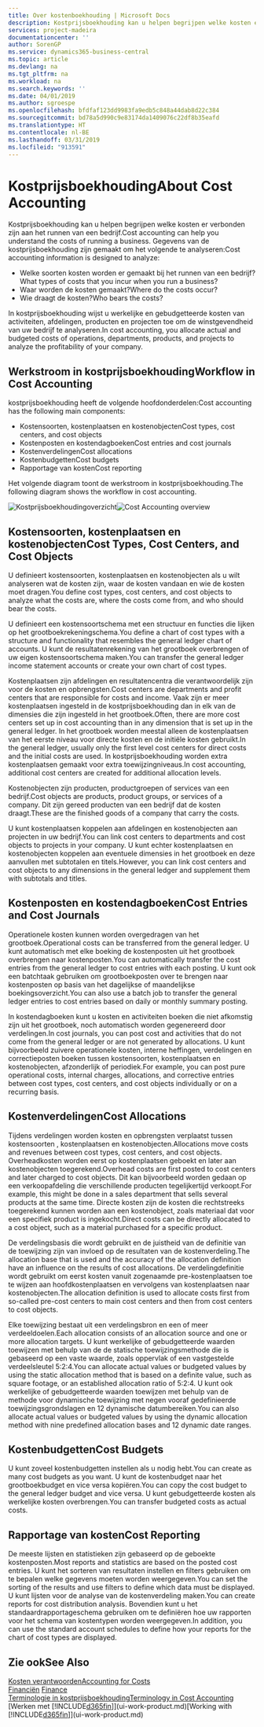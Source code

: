 ```yaml
---
title: Over kostenboekhouding | Microsoft Docs
description: Kostprijsboekhouding kan u helpen begrijpen welke kosten er verbonden zijn aan het runnen van een bedrijf.
services: project-madeira
documentationcenter: ''
author: SorenGP
ms.service: dynamics365-business-central
ms.topic: article
ms.devlang: na
ms.tgt_pltfrm: na
ms.workload: na
ms.search.keywords: ''
ms.date: 04/01/2019
ms.author: sgroespe
ms.openlocfilehash: bfdfaf123dd9983fa9edb5c848a44dab8d22c384
ms.sourcegitcommit: bd78a5d990c9e83174da1409076c22df8b35eafd
ms.translationtype: HT
ms.contentlocale: nl-BE
ms.lasthandoff: 03/31/2019
ms.locfileid: "913591"
---
```

# <a name="about-cost-accounting"></a><span data-ttu-id="3389e-103">Kostprijsboekhouding</span><span class="sxs-lookup"><span data-stu-id="3389e-103">About Cost Accounting</span></span>
<span data-ttu-id="3389e-104">Kostprijsboekhouding kan u helpen begrijpen welke kosten er verbonden zijn aan het runnen van een bedrijf.</span><span class="sxs-lookup"><span data-stu-id="3389e-104">Cost accounting can help you understand the costs of running a business.</span></span> <span data-ttu-id="3389e-105">Gegevens van de kostprijsboekhouding zijn gemaakt om het volgende te analyseren:</span><span class="sxs-lookup"><span data-stu-id="3389e-105">Cost accounting information is designed to analyze:</span></span>  

-   <span data-ttu-id="3389e-106">Welke soorten kosten worden er gemaakt bij het runnen van een bedrijf?</span><span class="sxs-lookup"><span data-stu-id="3389e-106">What types of costs that you incur when you run a business?</span></span>  
-   <span data-ttu-id="3389e-107">Waar worden de kosten gemaakt?</span><span class="sxs-lookup"><span data-stu-id="3389e-107">Where do the costs occur?</span></span>  
-   <span data-ttu-id="3389e-108">Wie draagt de kosten?</span><span class="sxs-lookup"><span data-stu-id="3389e-108">Who bears the costs?</span></span>  

<span data-ttu-id="3389e-109">In kostprijsboekhouding wijst u werkelijke en gebudgetteerde kosten van activiteiten, afdelingen, producten en projecten toe om de winstgevendheid van uw bedrijf te analyseren.</span><span class="sxs-lookup"><span data-stu-id="3389e-109">In cost accounting, you allocate actual and budgeted costs of operations, departments, products, and projects to analyze the profitability of your company.</span></span>  

## <a name="workflow-in-cost-accounting"></a><span data-ttu-id="3389e-110">Werkstroom in kostprijsboekhouding</span><span class="sxs-lookup"><span data-stu-id="3389e-110">Workflow in Cost Accounting</span></span>  
<span data-ttu-id="3389e-111">kostprijsboekhouding heeft de volgende hoofdonderdelen:</span><span class="sxs-lookup"><span data-stu-id="3389e-111">Cost accounting has the following main components:</span></span>  

-   <span data-ttu-id="3389e-112">Kostensoorten, kostenplaatsen en kostenobjecten</span><span class="sxs-lookup"><span data-stu-id="3389e-112">Cost types, cost centers, and cost objects</span></span>  
-   <span data-ttu-id="3389e-113">Kostenposten en kostendagboeken</span><span class="sxs-lookup"><span data-stu-id="3389e-113">Cost entries and cost journals</span></span>  
-   <span data-ttu-id="3389e-114">Kostenverdelingen</span><span class="sxs-lookup"><span data-stu-id="3389e-114">Cost allocations</span></span>  
-   <span data-ttu-id="3389e-115">Kostenbudgetten</span><span class="sxs-lookup"><span data-stu-id="3389e-115">Cost budgets</span></span>
-   <span data-ttu-id="3389e-116">Rapportage van kosten</span><span class="sxs-lookup"><span data-stu-id="3389e-116">Cost reporting</span></span>  

<span data-ttu-id="3389e-117">Het volgende diagram toont de werkstroom in kostprijsboekhouding.</span><span class="sxs-lookup"><span data-stu-id="3389e-117">The following diagram shows the workflow in cost accounting.</span></span>  

<span data-ttu-id="3389e-118">![Kostprijsboekhoudingoverzicht](media/costaccountingoverview.png "CostAccountingOverview")</span><span class="sxs-lookup"><span data-stu-id="3389e-118">![Cost Accounting overview](media/costaccountingoverview.png "CostAccountingOverview")</span></span>  

## <a name="cost-types-cost-centers-and-cost-objects"></a><span data-ttu-id="3389e-119">Kostensoorten, kostenplaatsen en kostenobjecten</span><span class="sxs-lookup"><span data-stu-id="3389e-119">Cost Types, Cost Centers, and Cost Objects</span></span>  
<span data-ttu-id="3389e-120">U definieert kostensoorten, kostenplaatsen en kostenobjecten als u wilt analyseren wat de kosten zijn, waar de kosten vandaan en wie de kosten moet dragen.</span><span class="sxs-lookup"><span data-stu-id="3389e-120">You define cost types, cost centers, and cost objects to analyze what the costs are, where the costs come from, and who should bear the costs.</span></span>  

<span data-ttu-id="3389e-121">U definieert een kostensoortschema met een structuur en functies die lijken op het grootboekrekeningschema.</span><span class="sxs-lookup"><span data-stu-id="3389e-121">You define a chart of cost types with a structure and functionality that resembles the general ledger chart of accounts.</span></span> <span data-ttu-id="3389e-122">U kunt de resultatenrekening van het grootboek overbrengen of uw eigen kostensoortschema maken.</span><span class="sxs-lookup"><span data-stu-id="3389e-122">You can transfer the general ledger income statement accounts or create your own chart of cost types.</span></span>  

<span data-ttu-id="3389e-123">Kostenplaatsen zijn afdelingen en resultatencentra die verantwoordelijk zijn voor de kosten en opbrengsten.</span><span class="sxs-lookup"><span data-stu-id="3389e-123">Cost centers are departments and profit centers that are responsible for costs and income.</span></span> <span data-ttu-id="3389e-124">Vaak zijn er meer kostenplaatsen ingesteld in de kostprijsboekhouding dan in elk van de dimensies die zijn ingesteld in het grootboek.</span><span class="sxs-lookup"><span data-stu-id="3389e-124">Often, there are more cost centers set up in cost accounting than in any dimension that is set up in the general ledger.</span></span> <span data-ttu-id="3389e-125">In het grootboek worden meestal alleen de kostenplaatsen van het eerste niveau voor directe kosten en de initiële kosten gebruikt.</span><span class="sxs-lookup"><span data-stu-id="3389e-125">In the general ledger, usually only the first level cost centers for direct costs and the initial costs are used.</span></span> <span data-ttu-id="3389e-126">In kostprijsboekhouding worden extra kostenplaatsen gemaakt voor extra toewijzingniveaus.</span><span class="sxs-lookup"><span data-stu-id="3389e-126">In cost accounting, additional cost centers are created for additional allocation levels.</span></span>  

<span data-ttu-id="3389e-127">Kostenobjecten zijn producten, productgroepen of services van een bedrijf.</span><span class="sxs-lookup"><span data-stu-id="3389e-127">Cost objects are products, product groups, or services of a company.</span></span> <span data-ttu-id="3389e-128">Dit zijn gereed producten van een bedrijf dat de kosten draagt.</span><span class="sxs-lookup"><span data-stu-id="3389e-128">These are the finished goods of a company that carry the costs.</span></span>  

<span data-ttu-id="3389e-129">U kunt kostenplaatsen koppelen aan afdelingen en kostenobjecten aan projecten in uw bedrijf.</span><span class="sxs-lookup"><span data-stu-id="3389e-129">You can link cost centers to departments and cost objects to projects in your company.</span></span> <span data-ttu-id="3389e-130">U kunt echter kostenplaatsen en kostenobjecten koppelen aan eventuele dimensies in het grootboek en deze aanvullen met subtotalen en titels.</span><span class="sxs-lookup"><span data-stu-id="3389e-130">However, you can link cost centers and cost objects to any dimensions in the general ledger and supplement them with subtotals and titles.</span></span>  

## <a name="cost-entries-and-cost-journals"></a><span data-ttu-id="3389e-131">Kostenposten en kostendagboeken</span><span class="sxs-lookup"><span data-stu-id="3389e-131">Cost Entries and Cost Journals</span></span>  
<span data-ttu-id="3389e-132">Operationele kosten kunnen worden overgedragen van het grootboek.</span><span class="sxs-lookup"><span data-stu-id="3389e-132">Operational costs can be transferred from the general ledger.</span></span> <span data-ttu-id="3389e-133">U kunt automatisch met elke boeking de kostenposten uit het grootboek overbrengen naar kostenposten.</span><span class="sxs-lookup"><span data-stu-id="3389e-133">You can automatically transfer the cost entries from the general ledger to cost entries with each posting.</span></span> <span data-ttu-id="3389e-134">U kunt ook een batchtaak gebruiken om grootboekposten over te brengen naar kostenposten op basis van het dagelijkse of maandelijkse boekingsoverzicht.</span><span class="sxs-lookup"><span data-stu-id="3389e-134">You can also use a batch job to transfer the general ledger entries to cost entries based on daily or monthly summary posting.</span></span>  

<span data-ttu-id="3389e-135">In kostendagboeken kunt u kosten en activiteiten boeken die niet afkomstig zijn uit het grootboek, noch automatisch worden gegenereerd door verdelingen.</span><span class="sxs-lookup"><span data-stu-id="3389e-135">In cost journals, you can post cost and activities that do not come from the general ledger or are not generated by allocations.</span></span> <span data-ttu-id="3389e-136">U kunt bijvoorbeeld zuivere operationele kosten, interne heffingen, verdelingen en correctieposten boeken tussen kostensoorten, kostenplaatsen en kostenobjecten, afzonderlijk of periodiek.</span><span class="sxs-lookup"><span data-stu-id="3389e-136">For example, you can post pure operational costs, internal charges, allocations, and corrective entries between cost types, cost centers, and cost objects individually or on a recurring basis.</span></span>  

## <a name="cost-allocations"></a><span data-ttu-id="3389e-137">Kostenverdelingen</span><span class="sxs-lookup"><span data-stu-id="3389e-137">Cost Allocations</span></span>  
<span data-ttu-id="3389e-138">Tijdens verdelingen worden kosten en opbrengsten verplaatst tussen kostensoorten , kostenplaatsen en kostenobjecten.</span><span class="sxs-lookup"><span data-stu-id="3389e-138">Allocations move costs and revenues between cost types, cost centers, and cost objects.</span></span> <span data-ttu-id="3389e-139">Overheadkosten worden eerst op kostenplaatsen geboekt en later aan kostenobjecten toegerekend.</span><span class="sxs-lookup"><span data-stu-id="3389e-139">Overhead costs are first posted to cost centers and later charged to cost objects.</span></span> <span data-ttu-id="3389e-140">Dit kan bijvoorbeeld worden gedaan op een verkoopafdeling die verschillende producten tegelijkertijd verkoopt.</span><span class="sxs-lookup"><span data-stu-id="3389e-140">For example, this might be done in a sales department that sells several products at the same time.</span></span> <span data-ttu-id="3389e-141">Directe kosten zijn de kosten die rechtstreeks toegerekend kunnen worden aan een kostenobject, zoals materiaal dat voor een specifiek product is ingekocht.</span><span class="sxs-lookup"><span data-stu-id="3389e-141">Direct costs can be directly allocated to a cost object, such as a material purchased for a specific product.</span></span>  

<span data-ttu-id="3389e-142">De verdelingsbasis die wordt gebruikt en de juistheid van de definitie van de toewijzing zijn van invloed op de resultaten van de kostenverdeling.</span><span class="sxs-lookup"><span data-stu-id="3389e-142">The allocation base that is used and the accuracy of the allocation definition have an influence on the results of cost allocations.</span></span> <span data-ttu-id="3389e-143">De verdelingdefinitie wordt gebruikt om eerst kosten vanuit zogenaamde pre-kostenplaatsen toe te wijzen aan hoofdkostenplaatsen en vervolgens van kostenplaatsen naar kostenobjecten.</span><span class="sxs-lookup"><span data-stu-id="3389e-143">The allocation definition is used to allocate costs first from so-called pre-cost centers to main cost centers and then from cost centers to cost objects.</span></span>  

<span data-ttu-id="3389e-144">Elke toewijzing bestaat uit een verdelingsbron en een of meer verdeeldoelen.</span><span class="sxs-lookup"><span data-stu-id="3389e-144">Each allocation consists of an allocation source and one or more allocation targets.</span></span> <span data-ttu-id="3389e-145">U kunt werkelijke of gebudgetteerde waarden toewijzen met behulp van de de statische toewijzingsmethode die is gebaseerd op een vaste waarde, zoals oppervlak of een vastgestelde verdeelsleutel 5:2:4.</span><span class="sxs-lookup"><span data-stu-id="3389e-145">You can allocate actual values or budgeted values by using the static allocation method that is based on a definite value, such as square footage, or an established allocation ratio of 5:2:4.</span></span> <span data-ttu-id="3389e-146">U kunt ook werkelijke of gebudgetteerde waarden toewijzen met behulp van de methode voor dynamische toewijzing met negen vooraf gedefinieerde toewijzingsgrondslagen en 12 dynamische datumbereiken.</span><span class="sxs-lookup"><span data-stu-id="3389e-146">You can also allocate actual values or budgeted values by using the dynamic allocation method with nine predefined allocation bases and 12 dynamic date ranges.</span></span>  

## <a name="cost-budgets"></a><span data-ttu-id="3389e-147">Kostenbudgetten</span><span class="sxs-lookup"><span data-stu-id="3389e-147">Cost Budgets</span></span>  
<span data-ttu-id="3389e-148">U kunt zoveel kostenbudgetten instellen als u nodig hebt.</span><span class="sxs-lookup"><span data-stu-id="3389e-148">You can create as many cost budgets as you want.</span></span> <span data-ttu-id="3389e-149">U kunt de kostenbudget naar het grootboekbudget en vice versa kopiëren.</span><span class="sxs-lookup"><span data-stu-id="3389e-149">You can copy the cost budget to the general ledger budget and vice versa.</span></span> <span data-ttu-id="3389e-150">U kunt gebudgetteerde kosten als werkelijke kosten overbrengen.</span><span class="sxs-lookup"><span data-stu-id="3389e-150">You can transfer budgeted costs as actual costs.</span></span>  

## <a name="cost-reporting"></a><span data-ttu-id="3389e-151">Rapportage van kosten</span><span class="sxs-lookup"><span data-stu-id="3389e-151">Cost Reporting</span></span>  
<span data-ttu-id="3389e-152">De meeste lijsten en statistieken zijn gebaseerd op de geboekte kostenposten.</span><span class="sxs-lookup"><span data-stu-id="3389e-152">Most reports and statistics are based on the posted cost entries.</span></span> <span data-ttu-id="3389e-153">U kunt het sorteren van resultaten instellen en filters gebruiken om te bepalen welke gegevens moeten worden weergegeven.</span><span class="sxs-lookup"><span data-stu-id="3389e-153">You can set the sorting of the results and use filters to define which data must be displayed.</span></span> <span data-ttu-id="3389e-154">U kunt lijsten voor de analyse van de kostenverdeling maken.</span><span class="sxs-lookup"><span data-stu-id="3389e-154">You can create reports for cost distribution analysis.</span></span> <span data-ttu-id="3389e-155">Bovendien kunt u het standaardrapportageschema gebruiken om te definiëren hoe uw rapporten voor het schema van kostentypen worden weergegeven.</span><span class="sxs-lookup"><span data-stu-id="3389e-155">In addition, you can use the standard account schedules to define how your reports for the chart of cost types are displayed.</span></span>  

## <a name="see-also"></a><span data-ttu-id="3389e-156">Zie ook</span><span class="sxs-lookup"><span data-stu-id="3389e-156">See Also</span></span>  
 [<span data-ttu-id="3389e-157">Kosten verantwoorden</span><span class="sxs-lookup"><span data-stu-id="3389e-157">Accounting for Costs</span></span>](finance-manage-cost-accounting.md)  
 <span data-ttu-id="3389e-158">[Financiën](finance.md) </span><span class="sxs-lookup"><span data-stu-id="3389e-158">[Finance](finance.md) </span></span>  
 [<span data-ttu-id="3389e-159">Terminologie in kostprijsboekhouding</span><span class="sxs-lookup"><span data-stu-id="3389e-159">Terminology in Cost Accounting</span></span>](finance-terminology-in-cost-accounting.md)  
 <span data-ttu-id="3389e-160">[Werken met [!INCLUDE[d365fin](includes/d365fin_md.md)]](ui-work-product.md)</span><span class="sxs-lookup"><span data-stu-id="3389e-160">[Working with [!INCLUDE[d365fin](includes/d365fin_md.md)]](ui-work-product.md)</span></span>
